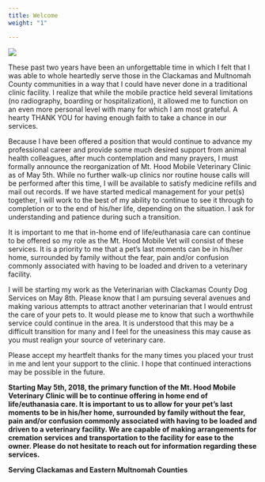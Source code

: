 ```yaml
---
title: Welcome
weight: "1"

---
```

![](/images/mt-hood-mobile-clinic-small.jpg)

These past two years have been an unforgettable time in which I felt that I was able to whole heartedly serve those in the Clackamas and Multnomah County communities in a way that I could have never done in a traditional clinic facility. I realize that while the mobile practice held several limitations (no radiography, boarding or hospitalization), it allowed me to function on an even more personal level with many for which I am most grateful. A hearty THANK YOU for having enough faith to take a chance in our services.

Because I have been offered a position that would continue to advance my professional career and provide some much desired support from animal health colleagues, after much contemplation and many prayers, I must formally announce the reorganization of Mt. Hood Mobile Veterinary Clinic as of May 5th. While no further walk-up clinics nor routine house calls will be performed after this time, I will be available to satisfy medicine refills and mail out records. If we have started medical management for your pet(s) together, I will work to the best of my ability to continue to see it through to completion or to the end of his/her life, depending on the situation. I ask for understanding and patience during such a transition.

It is important to me that in-home end of life/euthanasia care can continue to be offered so my role as the Mt. Hood Mobile Vet will consist of these services. It is a priority to me that a pet’s last moments can be in his/her home, surrounded by family without the fear, pain and/or confusion commonly associated with having to be loaded and driven to a veterinary facility.

I will be starting my work as the Veterinarian with Clackamas County Dog Services on May 8th. Please know that I am pursuing several avenues and making various attempts to attract another veterinarian that I would entrust the care of your pets to. It would please me to know that such a worthwhile service could continue in the area. It is understood that this may be a difficult transition for many and I feel for the uneasiness this may cause as you must realign your source of veterinary care.

Please accept my heartfelt thanks for the many times you placed your trust in me and lent your support to the clinic. I hope that continued interactions may be possible in the future.

**Starting May 5th, 2018, the primary function of the Mt. Hood Mobile Veterinary Clinic will be to continue offering in home end of life/euthanasia care. It is important to us to allow for your pet’s last moments to be in his/her home, surrounded by family without the fear, pain and/or confusion commonly associated with having to be loaded and driven to a veterinary facility. We are capable of making arrangements for cremation services and transportation to the facility for ease to the owner. Please do not hesitate to reach out for information regarding these services.**

**Serving Clackamas and Eastern Multnomah Counties**